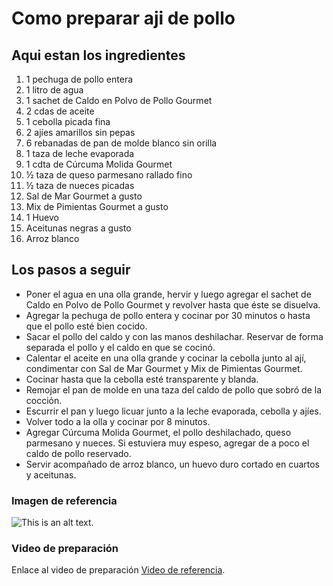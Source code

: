 # Como preparar aji de pollo
## Aqui estan los ingredientes

1. 1 pechuga de pollo entera
2. 1 litro de agua
3. 1 sachet de Caldo en Polvo de Pollo Gourmet
4. 2 cdas de aceite
5. 1 cebolla picada fina
6. 2 ajíes amarillos sin pepas
7. 6 rebanadas de pan de molde blanco sin orilla
8. 1 taza de leche evaporada
9. 1 cdta de Cúrcuma Molida Gourmet
10. ½ taza de queso parmesano rallado fino
11. ½ taza de nueces picadas
12. Sal de Mar Gourmet a gusto
13. Mix de Pimientas Gourmet a gusto
14. 1 Huevo
15. Aceitunas negras a gusto
16. Arroz blanco

## Los pasos a seguir
* Poner el agua en una olla grande, hervir y luego agregar el sachet de Caldo en Polvo de Pollo Gourmet y revolver hasta que éste se disuelva.  
* Agregar la pechuga de pollo entera y cocinar por 30 minutos o hasta que el pollo esté bien cocido.
* Sacar el pollo del caldo y con las manos deshilachar. Reservar de forma separada el pollo y  el caldo en que se cocinó.
* Calentar el aceite en una olla grande y cocinar la cebolla junto al ají, condimentar con Sal de Mar Gourmet y Mix de Pimientas Gourmet. 
* Cocinar hasta que la cebolla esté transparente y blanda.
* Remojar el pan de molde en una taza del caldo de pollo que sobró de la cocción. 
* Escurrir el pan y luego licuar junto a la leche evaporada, cebolla y ajíes.  
* Volver todo a la olla y cocinar por 8 minutos. 
* Agregar Cúrcuma Molida Gourmet, el pollo deshilachado, queso parmesano y nueces. Si estuviera muy espeso, agregar de a poco el caldo de pollo reservado.
* Servir acompañado de arroz blanco, un huevo duro cortado en cuartos y aceitunas.

### Imagen de referencia
![This is an alt text.](https://www.gourmet.cl/wp-content/uploads/2016/09/AjiGallina3.webp)

### Video de preparación
Enlace al video de preparación [Video de referencia](https://youtu.be/zXwVAyCkPzA).
